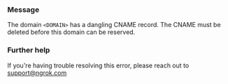 
### Message
The domain <code>&lt;DOMAIN&gt;</code> has a dangling CNAME record. The CNAME must be deleted before this domain can be reserved.

### Further help
If you're having trouble resolving this error, please reach out to [support@ngrok.com](mailto:support@ngrok.com?subject=Help%20with%20ERR_NGROK_511)

